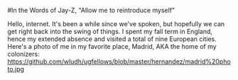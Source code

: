 #In the Words of Jay-Z, "Allow me to reintroduce myself"

Hello, internet.
It's been a while since we've spoken, but hopefully we can get right back into the swing of things.
I spent my fall term in England, hence my extended absence and visited a total of nine European cities. Here's a photo of me in my favorite place, Madrid, AKA the home of my colonizers:
https://github.com/wludh/ugfellows/blob/master/hernandez/madrid%20photo.jpg
